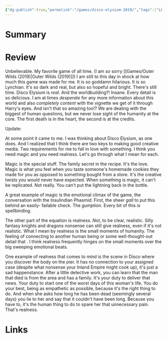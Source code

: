 ```yaml
---
{"dg-publish":true,"permalink":"/games/disco-elysium-2019/","tags":["LP"],"created":"2023-12-08","updated":"2024-07-01"}
---
```



# Summary

# Review

Unbelievable. My favorite game of all time. (I am *so* sorry [[Games/Outer Wilds (2019)\|Outer Wilds (2019)]]) I am still to this day in shock at how much this game was made for me. It is so goddamn hilarious. It is so Lynchian. It's so dark and real, but also so hopeful and bright. There's still time. Disco Elysium is *real*. And the worldbuilding?! Insane. Every detail is so delicious. I am at times *desperate* for any more information about this world and also *completely content* with the vignette we get of it through Harry's eyes. And isn't that so amazing too!? We are dealing with the biggest of human questions, but we never lose sight of the humanity at the core. The first death is in the heart, the second is at the credits.

Update:

At some point it came to me. I was thinking about Disco Elysium, as one does. And I realized that I think there are two keys to making good creative media. Two requirements for me to fall in love with something. I think you need magic and you need realness. Let's go through what I mean for each.

Magic is the special stuff. The family secret in the recipe. It's the love. Magic is what you feel when you taste someone's homemade cookies they made for you as opposed to something bought from a store. It's the creative twists you would never have expected. When something is magic, it can't be replicated. Not really. You can't put the lightning back in the bottle.

A great example of magic is the emotional climax of the game, the conversation with the Insulindian Phasmid. First, the sheer *gall* to put this behind an easily- failable check. The *gumption*. Every bit of this is spellbinding.

The other part of the equation is realness. *Not*, to be clear, realistic. Silly fantasy knights and dragons nonsense can still give realness, even if it's not realistic. What I mean by realness is the small moments of humanity. The feeling of connecting to another human being or some well-thought-out detail that . I think realness frequently hinges on the small moments over the big sweeping emotional beats.

One example of realness that comes to mind is the scene in Disco where you discover the body on the pier. It has no connection to your assigned case (despite what nonsense your Inland Empire might cook up), it's just a sad happenstance. After a little detective work, you can learn that the man that died is from the area and has a family. It's your duty to deliver that news. Your duty to start one of the worst days of this woman's life. You do your best, being as empathetic as possible, because it's the right thing to do. And when she asks how long he has been dead (seemingly several days) you lie to her and say that it couldn't have been long. Because you have to, it's the human thing to do to spare her that unnecessary pain. That's realness.

# Links

